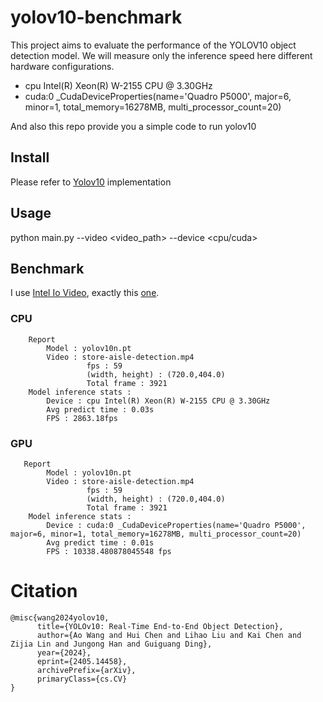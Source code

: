 # yolov10-benchmark

This project aims to evaluate the performance of the YOLOV10 object detection model. We will measure only the inference speed here different hardware configurations.

- cpu Intel(R) Xeon(R) W-2155 CPU @ 3.30GHz
- cuda:0 _CudaDeviceProperties(name='Quadro P5000', major=6, minor=1, total_memory=16278MB, multi_processor_count=20)

And also this repo provide you a simple code to run yolov10

## Install

Please refer to [Yolov10](https://github.com/THU-MIG/yolov10) implementation

## Usage

python main.py --video <video_path> --device <cpu/cuda>

## Benchmark

I use [Intel Io Video](https://github.com/intel-iot-devkit/sample-videos?tab=readme-ov-file), exactly this [one](https://github.com/intel-iot-devkit/sample-videos/raw/master/store-aisle-detection.mp4).

### CPU
```
    Report
        Model : yolov10n.pt
        Video : store-aisle-detection.mp4
                 fps : 59
                 (width, height) : (720.0,404.0)
                 Total frame : 3921
    Model inference stats :
        Device : cpu Intel(R) Xeon(R) W-2155 CPU @ 3.30GHz
        Avg predict time : 0.03s
        FPS : 2863.18fps
```
### GPU 
```
   Report
        Model : yolov10n.pt
        Video : store-aisle-detection.mp4
                 fps : 59
                 (width, height) : (720.0,404.0)
                 Total frame : 3921
    Model inference stats :
        Device : cuda:0 _CudaDeviceProperties(name='Quadro P5000', major=6, minor=1, total_memory=16278MB, multi_processor_count=20)
        Avg predict time : 0.01s
        FPS : 10338.480878045548 fps
```

# Citation 
```
@misc{wang2024yolov10,
      title={YOLOv10: Real-Time End-to-End Object Detection}, 
      author={Ao Wang and Hui Chen and Lihao Liu and Kai Chen and Zijia Lin and Jungong Han and Guiguang Ding},
      year={2024},
      eprint={2405.14458},
      archivePrefix={arXiv},
      primaryClass={cs.CV}
}
```
